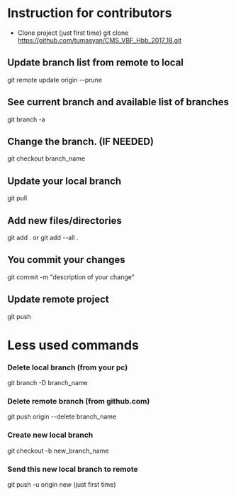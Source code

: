 # Instruction for contributors

* Clone project (just first time)
git clone https://github.com/tumasyan/CMS_VBF_Hbb_2017_18.git

## Update branch list from remote to local
git remote update origin --prune

## See current branch and available list of branches
git branch -a

## Change the branch. (IF NEEDED)
git checkout branch_name

## Update your local branch
git pull

## Add new files/directories
git add . 
    or
git add --all .

## You commit your changes
git commit -m "description of your change"

## Update remote project
git push





# Less used commands
### Delete local branch (from your pc)
git branch -D branch_name

### Delete remote branch (from github.com)
git push origin --delete branch_name

### Create new local branch
git checkout -b new_branch_name

### Send this new local branch to remote
git push -u origin new (just first time)


